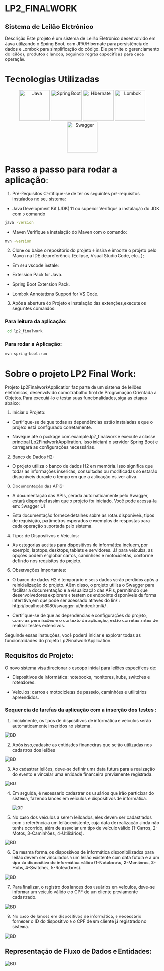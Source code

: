 # LP2_FINALWORK

## Sistema de Leilão Eletrônico

Descrição
Este projeto é um sistema de Leilão Eletrônico desenvolvido em Java utilizando o Spring Boot, com JPA/Hibernate para persistência de dados e Lombok para simplificação do código. Ele permite o gerenciamento de leilões, produtos e lances, seguindo regras específicas para cada operação.

 # Tecnologias Utilizadas

 <p align="center">
  <img src="https://raw.githubusercontent.com/devicons/devicon/master/icons/java/java-original-wordmark.svg" alt="Java" width="100" height="100"/>
  <img src="https://raw.githubusercontent.com/devicons/devicon/master/icons/spring/spring-original-wordmark.svg" alt="Spring Boot" width="100" height="100"/>
  <img src="https://raw.githubusercontent.com/devicons/devicon/master/icons/hibernate/hibernate-plain-wordmark.svg" alt="Hibernate" width="100" height="100"/>
 <img src="https://github.com/orlando12577/LP2_FINALWORK/raw/main/Arquivos/lombok.png" alt="Lombok" width="100" height="100"/>
  <img src="https://raw.githubusercontent.com/swagger-api/swagger-ui/master/dist/favicon-32x32.png" alt="Swagger" width="100" height="100"/>
</p>

 # Passo a passo para rodar a aplicação: 




1. Pré-Requisitos
Certifique-se de ter os seguintes pré-requisitos instalados no seu sistema:

- Java Development Kit (JDK) 11 ou superior
Verifique a instalação do JDK com o comando


```bash
java -version
```


- Maven
Verifique a instalação do Maven com o comando:

```bash
mvn -version
```

2) Clone ou baixe o repositório do projeto e insira e importe o projeto pelo Maven na IDE de preferência (Eclipse, Visual Studio Code, etc...);

- Em seu vscode instale:

- Extension Pack for Java.
- Spring Boot Extension Pack.
- Lombok Annotations Support for VS Code.

3) Após a abertura do Projeto e instalação das extenções,execute os seguintes comandos:

  ### Para leitura da aplicação:
   
```bash
 cd lp2_finalwork
```

   ### Para rodar a Aplicação:

```bash
mvn spring-boot:run
```

# Sobre o projeto LP2 Final Work: 

Projeto Lp2FinalworkApplication faz parte de um sistema de leilões eletrônicos, desenvolvido como trabalho final de Programação Orientada a Objetos. Para executá-lo e testar suas funcionalidades, siga as etapas abaixo:

1) Iniciar o Projeto:

- Certifique-se de que todas as dependências estão instaladas e que o projeto está configurado corretamente.
  
- Navegue até o package com.example.lp2_finalwork e execute a classe principal Lp2FinalworkApplication. Isso iniciará o servidor Spring Boot e carregará as configurações necessárias.

2) Banco de Dados H2:

- O projeto utiliza o banco de dados H2 em memória. Isso significa que todas as informações inseridas, consultadas ou modificadas só estarão disponíveis durante o tempo em que a aplicação estiver ativa.

3) Documentação das APiS:

- A documentação das APIs, gerada automaticamente pelo Swagger, estará disponível assim que o projeto for iniciado. Você pode acessá-la em: Swagger UI 

- Esta documentação fornece detalhes sobre as rotas disponíveis, tipos de requisição, parâmetros esperados e exemplos de respostas para cada operação suportada pelo sistema.

4) Tipos de Dispositivos e Veículos:

- As categorias aceitas para dispositivos de informática incluem, por exemplo, laptops, desktops, tablets e servidores. Já para veículos, as opções podem englobar carros, caminhões e motocicletas, conforme definido nos requisitos do projeto.

6) Observações Importantes:

- O banco de dados H2 é temporário e seus dados serão perdidos após a reinicialização do projeto. Além disso, o projeto utiliza o Swagger para facilitar a documentação e a visualização das APIs, permitindo que desenvolvedores explorem e testem os endpoints disponíveis de forma interativa,em que pode ser acessado através do link : http://localhost:8080/swagger-ui/index.html#/ .

- Certifique-se de que as dependências e configurações do projeto, como as permissões e o contexto da aplicação, estão corretas antes de realizar testes extensivos.

Seguindo essas instruções, você poderá iniciar e explorar todas as funcionalidades do projeto Lp2FinalworkApplication. 


## Requisitos do Projeto: 


O novo sistema visa direcionar o escopo inicial para leilões específicos de:

- Dispositivos de informática: notebooks, monitores, hubs, switches e roteadores.

- Veículos: carros e motocicletas de passeio, caminhões e utilitários apreendidos.




### Sequencia de tarefas da aplicação com a inserção dos testes : 

1) Inicialmente, os tipos de dispositivos de informática e veículos serão automaticamente inseridos no sistema.

 <img src="https://github.com/orlando12577/LP2_FINALWORK/raw/main/Arquivos/BD.jpeg" alt="BD" />


 2) Após isso,cadastre as entidades financeiras que serão utilizadas nos cadastros dos leilões

 <img src="https://github.com/orlando12577/LP2_FINALWORK/raw/main/Arquivos/Entidade_financeira.jpeg" alt="BD" />

3) Ao cadastrar leilões, deve-se definir uma data futura para a realização do evento e vincular uma entidade financeira previamente registrada.

 <img src="https://github.com/orlando12577/LP2_FINALWORK/raw/main/Arquivos/Leilao.jpeg" alt="BD" />

4) Em seguida, é necessario cadastrar os usuários que irão participar do sistema, fazendo lances em veículos e dispositivos de informática.

   <img src="https://github.com/orlando12577/LP2_FINALWORK/raw/main/Arquivos/usuario.jpeg" alt="BD" />


5) No caso dos veículos a serem leiloados, eles devem ser cadastrados com a referência a um leilão existente, cuja data de realização ainda não tenha ocorrido, além de associar um tipo de veículo válido (1-Carros, 2-Motos, 3-Caminhões, 4-Utilitários).

 <img src="https://github.com/orlando12577/LP2_FINALWORK/raw/main/Arquivos/Veiculos.jpeg" alt="BD" />

6) Da mesma forma, os dispositivos de informática disponibilizados para leilão devem ser vinculados a um leilão existente com data futura e a um tipo de dispositivo de informática válido (1-Notebooks, 2-Monitores, 3-Hubs, 4-Switches, 5-Roteadores).

 <img src="https://github.com/orlando12577/LP2_FINALWORK/raw/main/Arquivos/dispositivo_informatia.jpeg" alt="BD" />

7) Para finalizar, o registro dos lances dos usuários em veículos, deve-se informar um veículo válido e o CPF de um cliente previamente cadastrado.

<img src="https://github.com/orlando12577/LP2_FINALWORK/raw/main/Arquivos/lei_vei.jpeg" alt="BD" />

8) No caso de lances em dispositivos de informática, é necessário fornecer o ID do dispositivo e o CPF de um cliente já registrado no sistema.

 <img src="https://github.com/orlando12577/LP2_FINALWORK/raw/main/Arquivos/lei_dis.jpeg" alt="BD" />  



## Representação de Fluxo de Dados e Entidades:

 <img src="https://github.com/orlando12577/LP2_FINALWORK/raw/main/Arquivos/Representação de Fluxo de Dados e Entidades.jpeg" alt="BD" />  

